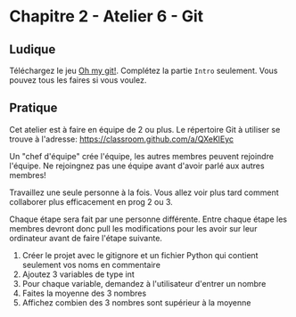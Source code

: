 # Chapitre 2 - Atelier 6 - Git

## Ludique

Téléchargez le jeu [Oh my git!](https://ohmygit.org/).
Complétez la partie `Intro` seulement. Vous pouvez tous les faires si vous voulez.

## Pratique

Cet atelier est à faire en équipe de 2 ou plus. Le répertoire Git à utiliser se trouve à l'adresse: https://classroom.github.com/a/QXeKlEyc

Un "chef d'équipe" crée l'équipe, les autres membres peuvent rejoindre l'équipe. Ne rejoingnez pas une équipe avant d'avoir parlé aux autres membres!

Travaillez une seule personne à la fois. Vous allez voir plus tard comment collaborer plus efficacement en prog 2 ou 3.

Chaque étape sera fait par une personne différente. Entre chaque étape les membres devront donc pull les modifications pour les avoir sur leur ordinateur avant de faire l'étape suivante.

 1. Créer le projet avec le gitignore et un fichier Python qui contient seulement vos noms en commentaire
 2. Ajoutez 3 variables de type int
 3. Pour chaque variable, demandez à l'utilisateur d'entrer un nombre
 4. Faites la moyenne des 3 nombres
 5. Affichez combien des 3 nombres sont supérieur à la moyenne